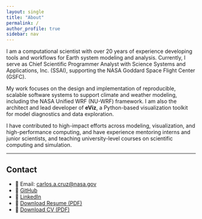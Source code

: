 ```yaml
---
layout: single
title: "About"
permalink: /
author_profile: true
sidebar: nav
---
```


I am a computational scientist with over 20 years of experience developing tools and workflows for Earth system modeling and analysis. Currently, I serve as Chief Scientific Programmer Analyst with Science Systems and Applications, Inc. (SSAI), supporting the NASA Goddard Space Flight Center (GSFC).

My work focuses on the design and implementation of reproducible, scalable software systems to support climate and weather modeling, including the NASA Unified WRF (NU-WRF) framework. I am also the architect and lead developer of **eViz**, a Python-based visualization toolkit for model diagnostics and data exploration.

I have contributed to high-impact efforts across modeling, visualization, and high-performance computing, and have experience mentoring interns and junior scientists, and teaching university-level courses on scientific computing and simulation.

---

## Contact

* 📧 Email: [carlos.a.cruz@nasa.gov](mailto:carlos.a.cruz@nasa.gov)
* 🔗 [GitHub](https://github.com/cacruz)
* 💼 [LinkedIn](https://www.linkedin.com/in/carlos-cruz-0844b79)
* 📄 [Download Resume (PDF)](/assets/files/carlos_cruz_resume.pdf)
* 📄 [Download CV (PDF)](/assets/files/carlos_cruz_cv.pdf)
